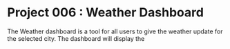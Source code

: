 # Project 006 : Weather Dashboard

The Weather dashboard is a tool for all users to give the weather update for the selected city. The dashboard will display the 

##